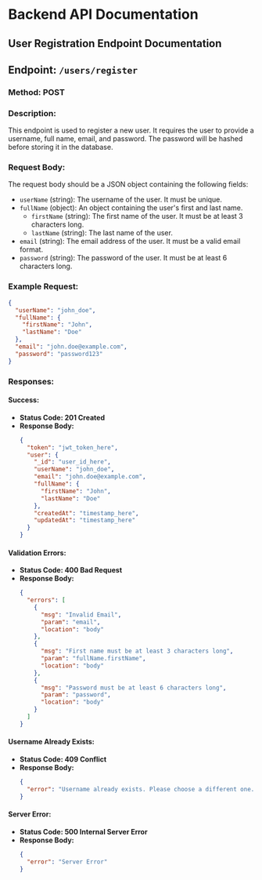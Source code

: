 # Backend API Documentation

## User Registration Endpoint Documentation

## Endpoint: `/users/register`

### Method: POST

### Description:
This endpoint is used to register a new user. It requires the user to provide a username, full name, email, and password. The password will be hashed before storing it in the database.

### Request Body:
The request body should be a JSON object containing the following fields:

- `userName` (string): The username of the user. It must be unique.
- `fullName` (object): An object containing the user's first and last name.
  - `firstName` (string): The first name of the user. It must be at least 3 characters long.
  - `lastName` (string): The last name of the user.
- `email` (string): The email address of the user. It must be a valid email format.
- `password` (string): The password of the user. It must be at least 6 characters long.

### Example Request:
```json
{
  "userName": "john_doe",
  "fullName": {
    "firstName": "John",
    "lastName": "Doe"
  },
  "email": "john.doe@example.com",
  "password": "password123"
}
```

### Responses:

#### Success:
- **Status Code: 201 Created**
- **Response Body:**
  ```json
  {
    "token": "jwt_token_here",
    "user": {
      "_id": "user_id_here",
      "userName": "john_doe",
      "email": "john.doe@example.com",
      "fullName": {
        "firstName": "John",
        "lastName": "Doe"
      },
      "createdAt": "timestamp_here",
      "updatedAt": "timestamp_here"
    }
  }
  ```

#### Validation Errors:
- **Status Code: 400 Bad Request**
- **Response Body:**
  ```json
  {
    "errors": [
      {
        "msg": "Invalid Email",
        "param": "email",
        "location": "body"
      },
      {
        "msg": "First name must be at least 3 characters long",
        "param": "fullName.firstName",
        "location": "body"
      },
      {
        "msg": "Password must be at least 6 characters long",
        "param": "password",
        "location": "body"
      }
    ]
  }
  ```

#### Username Already Exists:
- **Status Code: 409 Conflict**
- **Response Body:**
  ```json
  {
    "error": "Username already exists. Please choose a different one."
  }
  ```

#### Server Error:
- **Status Code: 500 Internal Server Error**
- **Response Body:**
  ```json
  {
    "error": "Server Error"
  }
  ```